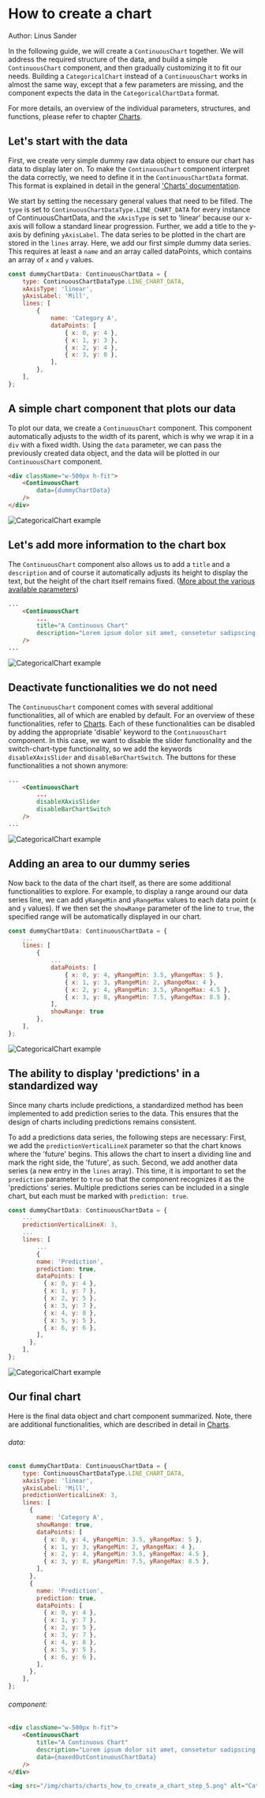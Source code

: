 # How to create a chart

Author: Linus Sander

In the following guide, we will create a `ContinuousChart` together. 
We will address the required structure of the data, and build a simple `ContinuousChart` component, and then gradually customizing it to fit our needs.
Building a `CategoricalChart` instead of a `ContinuousChart` works in almost the same way, 
except that a few parameters are missing, and the component expects the data in the `CategoricalChartData` format.

For more details, an overview of the individual parameters, structures, and functions, please refer to chapter [Charts](/docs/frontend/charts.md).

## Let's start with the data

First, we create very simple dummy raw data object to ensure our chart has data to display later on.
To make the `ContinuousChart` component interpret the data correctly, we need to define it in the `ContinuousChartData` format.
This format is explained in detail in the general ['Charts' documentation](/docs/frontend/charts.md).

We start by setting the necessary general values that need to be filled.
The `type` is set to `ContinuousChartDataType.LINE_CHART_DATA` for every instance of ContinuousChartData, 
and the `xAxisType` is set to 'linear' because our x-axis will follow a standard linear progression.
Further, we add a title to the y-axis by defining `yAxisLabel`.
The data series to be plotted in the chart are stored in the `lines` array. Here, we add our first simple dummy data series. 
This requires at least a `name` and an array called dataPoints, which contains an array of `x` and `y` values.

``` javascript
const dummyChartData: ContinuousChartData = {
    type: ContinuousChartDataType.LINE_CHART_DATA,
    xAxisType: 'linear',
    yAxisLabel: 'Mill',
    lines: [
        {
            name: 'Category A',
            dataPoints: [
                { x: 0, y: 4 },
                { x: 1, y: 3 },
                { x: 2, y: 4 },
                { x: 3, y: 8 },
            ],
        },
    ],
};
```

## A simple chart component that plots our data

To plot our data, we create a `ContinuousChart` component.
This component automatically adjusts to the width of its parent, which is why we wrap it in a `div` with a fixed width.
Using the `data` parameter, we can pass the previously created data object, and the data will be plotted in our `ContinuousChart` component.

``` html
<div className="w-500px h-fit">
    <ContinuousChart
        data={dummyChartData}
    />
</div>
```

<img src="/img/charts/charts_how_to_create_a_chart_step_1.png" alt="CategoricalChart example" />

## Let's add more information to the chart box

The `ContinuousChart` component also allows us to add a `title` and a `description` 
and of course it automatically adjusts its height to display the text, but the height of the chart itself remains fixed.
([More about the various available parameters](/docs/frontend/charts.md))

``` html
...
    <ContinuousChart
        ...
        title="A Continuous Chart"
        description="Lorem ipsum dolor sit amet, consetetur sadipscing elitr, sed diam nonumy eirmod tempor onsetetur sadipscing elitr."
    />
...
```

<img src="/img/charts/charts_how_to_create_a_chart_step_2.png" alt="CategoricalChart example" />

## Deactivate functionalities we do not need

The `ContinuousChart` component comes with several additional functionalities, all of which are enabled by default.
For an overview of these functionalities, refer to [Charts](/docs/frontend/charts.md).
Each of these functionalities can be disabled by adding the appropriate 'disable' keyword to the `ContinuousChart` component.
In this case, we want to disable the slider functionality and the switch-chart-type functionality, so we add the keywords `disableXAxisSlider` and `disableBarChartSwitch`.
The buttons for these functionalities a not shown anymore:

``` html
...
    <ContinuousChart
        ...
        disableXAxisSlider
        disableBarChartSwitch
    />
...
```

<img src="/img/charts/charts_how_to_create_a_chart_step_3.png" alt="CategoricalChart example" />

## Adding an area to our dummy series

Now back to the data of the chart itself, as there are some additional functionalities to explore.
For example, to display a range around our data series line, we can add `yRangeMin` and `yRangeMax` values to each data point (`x` and `y` values).
If we then set the `showRange` parameter of the line to `true`, the specified range will be automatically displayed in our chart.

``` javascript
const dummyChartData: ContinuousChartData = {
    ...
    lines: [
        {
            ...
            dataPoints: [
                { x: 0, y: 4, yRangeMin: 3.5, yRangeMax: 5 },
                { x: 1, y: 3, yRangeMin: 2, yRangeMax: 4 },
                { x: 2, y: 4, yRangeMin: 3.5, yRangeMax: 4.5 },
                { x: 3, y: 8, yRangeMin: 7.5, yRangeMax: 8.5 },
            ],
            showRange: true
        },
    ],
};
```

<img src="/img/charts/charts_how_to_create_a_chart_step_4.png" alt="CategoricalChart example" />

## The ability to display 'predictions' in a standardized way

Since many charts include predictions, a standardized method has been implemented to add prediction series to the data.
This ensures that the design of charts including predictions remains consistent.

To add a predictions data series, the following steps are necessary:
First, we add the `predictionVerticalLineX` parameter so that the chart knows where the 'future' begins.
This allows the chart to insert a dividing line and mark the right side, the 'future', as such.
Second, we add another data series (a new entry in the `lines` array). 
This time, it is important to set the `prediction` parameter to `true` so that the component recognizes it as the 'predictions' series.
Multiple predictions series can be included in a single chart, but each must be marked with `prediction: true`.

``` javascript
const dummyChartData: ContinuousChartData = {
    ...
    predictionVerticalLineX: 3,
    ...
    lines: [
        ...
        {
        name: 'Prediction',
        prediction: true,
        dataPoints: [
          { x: 0, y: 4 },
          { x: 1, y: 7 },
          { x: 2, y: 5 },
          { x: 3, y: 7 },
          { x: 4, y: 8 },
          { x: 5, y: 5 },
          { x: 6, y: 6 },
        ],
      },
    ],
};
```

<img src="/img/charts/charts_how_to_create_a_chart_step_5.png" alt="CategoricalChart example" />

## Our final chart

Here is the final data object and chart component summarized.
Note, there are additional functionalities, which are described in detail in [Charts](/docs/frontend/charts.md).

###### data:

``` javascript
const dummyChartData: ContinuousChartData = {
    type: ContinuousChartDataType.LINE_CHART_DATA,
    xAxisType: 'linear',
    yAxisLabel: 'Mill',
    predictionVerticalLineX: 3,
    lines: [
      {
        name: 'Category A',
        showRange: true,
        dataPoints: [
          { x: 0, y: 4, yRangeMin: 3.5, yRangeMax: 5 },
          { x: 1, y: 3, yRangeMin: 2, yRangeMax: 4 },
          { x: 2, y: 4, yRangeMin: 3.5, yRangeMax: 4.5 },
          { x: 3, y: 8, yRangeMin: 7.5, yRangeMax: 8.5 },
        ],
      },
      {
        name: 'Prediction',
        prediction: true,
        dataPoints: [
          { x: 0, y: 4 },
          { x: 1, y: 7 },
          { x: 2, y: 5 },
          { x: 3, y: 7 },
          { x: 4, y: 8 },
          { x: 5, y: 5 },
          { x: 6, y: 6 },
        ],
      },
    ],
};
```

###### component:

``` html
<div className="w-500px h-fit">
    <ContinuousChart
        title="A Continuous Chart"
        description="Lorem ipsum dolor sit amet, consetetur sadipscing elitr, sed diam nonumy eirmod tempor onsetetur sadipscing elitr."
        data={maxedOutContinuousChartData}
    />
</div>

<img src="/img/charts/charts_how_to_create_a_chart_step_5.png" alt="CategoricalChart example" />
